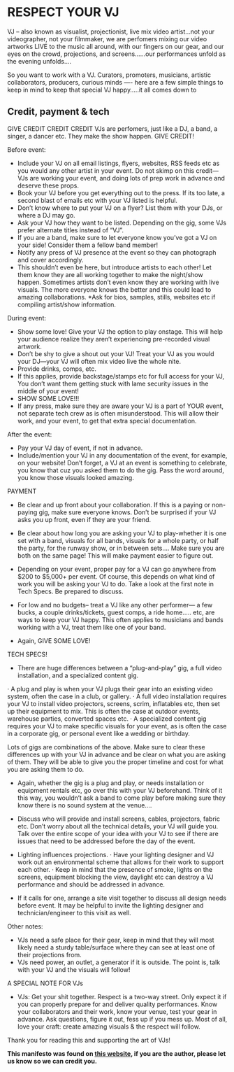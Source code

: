 # RESPECT YOUR VJ
VJ – also known as visualist, projectionist, live mix video artist…not your videographer, not your filmmaker, we are perfomers mixing our video artworks LIVE to the music all around, with our fingers on our gear, and our eyes on the crowd, projections, and screens……our performances unfold as the evening unfolds….

So you want to work with a VJ. Curators, promoters, musicians, artistic collaborators, producers, curious minds —- here are a few simple things to keep in mind to keep that special VJ happy…..it all comes down to

## Credit, payment & tech

GIVE CREDIT CREDIT CREDIT
VJs are perfomers, just like a DJ, a band, a singer, a dancer etc. They make the show happen. GIVE CREDIT!

Before event:
* Include your VJ on all email listings, flyers, websites, RSS feeds etc as you would any other artist in your event. Do not skimp on this credit—VJs are working your event, and doing lots of prep work in advance and deserve these props.
* Book your VJ before you get everything out to the press. If its too late, a second blast of emails etc with your VJ listed is helpful.
* Don’t know where to put your VJ on a flyer? List them with your DJs, or where a DJ may go.
* Ask your VJ how they want to be listed. Depending on the gig, some VJs prefer alternate titles instead of “VJ”.
* If you are a band, make sure to let everyone know you’ve got a VJ on your side! Consider them a fellow band member!
* Notify any press of VJ presence at the event so they can photograph and cover accordingly.
* This shouldn’t even be here, but introduce artists to each other! Let them know they are all working together to make the night/show happen. Sometimes artists don’t even know they are working with live visuals. The more everyone knows the better and this could lead to amazing collaborations.
*Ask for bios, samples, stills, websites etc if compiling artist/show information.

During event:
* Show some love! Give your VJ the option to play onstage. This will help your audience realize they aren’t experiencing pre-recorded visual artwork.
* Don’t be shy to give a shout out your VJ! Treat your VJ as you would your DJ—your VJ will often mix video live the whole nite.
* Provide drinks, comps, etc.
* If this applies, provide backstage/stamps etc for full access for your VJ, You don’t want them getting stuck with lame security issues in the middle of your event!
* SHOW SOME LOVE!!!
* If any press, make sure they are aware your VJ is a part of YOUR event, not separate tech crew as is often misunderstood. This will allow their work, and your event, to get that extra special documentation.

After the event:
* Pay your VJ day of event, if not in advance.
* Include/mention your VJ in any documentation of the event, for example, on your website! Don’t forget, a VJ at an event is something to celebrate, you know that cuz you asked them to do the gig. Pass the word around, you know those visuals looked amazing.

PAYMENT
* Be clear and up front about your collaboration. If this is a paying or non-paying gig, make sure everyone knows. Don’t be surprised if your VJ asks you up front, even if they are your friend.

* Be clear about how long you are asking your VJ to play-whether it is one set with a band, visuals for all bands, visuals for a whole party, or half the party, for the runway show, or in between sets…. Make sure you are both on the same page! This will make payment easier to figure out.

* Depending on your event, proper pay for a VJ can go anywhere from $200 to $5,000+ per event. Of course, this depends on what kind of work you will be asking your VJ to do. Take a look at the first note in Tech Specs. Be prepared to discuss.

* For low and no budgets– treat a VJ like any other performer— a few bucks, a couple drinks/tickets, guest comps, a ride home….. etc, are ways to keep your
VJ happy. This often applies to musicians and bands working with a VJ, treat them like one of your band.

* Again, GIVE SOME LOVE!

TECH SPECS!
* There are huge differences between a “plug-and-play” gig, a full video installation, and a specialized content gig.

· A plug and play is when your VJ plugs their gear into an existing video system, often the case in a club, or gallery.
· A full video installation requires your VJ to install video projectors, screens, scrim, inflatables etc, then set up their equipment to mix. This is often the case at outdoor events, warehouse parties, converted spaces etc.
· A specialized content gig requires your VJ to make specific visuals for your event, as is often the case in a corporate gig, or personal event like a wedding or birthday.

Lots of gigs are combinations of the above. Make sure to clear these differences up with your VJ in advance and be clear on what you are asking of them. They will be able to give you the proper timeline and cost for what you are asking them to do.

* Again, whether the gig is a plug and play, or needs installation or equipment rentals etc, go over this with your VJ beforehand. Think of it this way, you wouldn’t ask a band to come play before making sure they know there is no sound system at the venue….

* Discuss who will provide and install screens, cables, projectors, fabric etc. Don’t worry about all the technical details, your VJ will guide you. Talk over the entire scope of your idea with your VJ to see if there are issues that need to be addressed before the day of the event.

* Lighting influences projections.
· Have your lighting designer and VJ work out an environmental scheme that allows for their work to support each other.
· Keep in mind that the presence of smoke, lights on the screens, equipment blocking the view, daylight etc can destroy a VJ performance and should be addressed in advance.
* If it calls for one, arrange a site visit together to discuss all design needs before event. It may be helpful to invite the lighting designer and technician/engineer to this visit as well.

Other notes:
* VJs need a safe place for their gear, keep in mind that they will most likely need a sturdy table/surface where they can see at least one of their projections from.
* VJs need power, an outlet, a generator if it is outside.
The point is, talk with your VJ and the visuals will follow!

A SPECIAL NOTE FOR VJs

- VJs: Get your shit together. Respect is a two-way street. Only expect it if you can properly prepare for and deliver quality performances. Know your collaborators and their work, know your venue, test your gear in advance. Ask questions, figure it out, fess up if you mess up. Most of all, love your craft: create amazing visuals & the respect will follow.

Thank you for reading this and supporting the art of VJs!

**This manifesto was found on [this website](http://www.mediateletipos.net/archives/8762), if you are the author, please let us know so we can credit you.**
